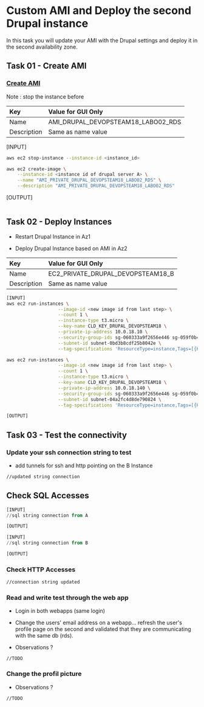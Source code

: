 # Custom AMI and Deploy the second Drupal instance

In this task you will update your AMI with the Drupal settings and deploy it in the second availability zone.

## Task 01 - Create AMI

### [Create AMI](https://awscli.amazonaws.com/v2/documentation/api/latest/reference/ec2/create-image.html)

Note : stop the instance before

|Key|Value for GUI Only|
|:--|:--|
|Name|AMI_DRUPAL_DEVOPSTEAM18_LABO02_RDS|
|Description|Same as name value|

[INPUT]

```bash
aws ec2 stop-instance --instance-id <instance_id>

aws ec2 create-image \
    --instance-id <instance id of drupal server A> \
    --name "AMI_PRIVATE_DRUPAL_DEVOPSTEAM18_LABO02_RDS" \
    --description "AMI_PRIVATE_DRUPAL_DEVOPSTEAM18_LABO02_RDS"
```

[OUTPUT]

<!-- TODO add output -->

```bash

```

## Task 02 - Deploy Instances

* Restart Drupal Instance in Az1

* Deploy Drupal Instance based on AMI in Az2

|Key|Value for GUI Only|
|:--|:--|
|Name|EC2_PRIVATE_DRUPAL_DEVOPSTEAM18_B|
|Description|Same as name value|

```bash
[INPUT]
aws ec2 run-instances \
                   --image-id <new image id from last step> \
                   --count 1 \
                   --instance-type t3.micro \
                   --key-name CLD_KEY_DRUPAL_DEVOPSTEAM18 \
                   --private-ip-address 10.0.18.10 \
                   --security-group-ids sg-060333a9f2656e446 sg-059f0b49f5ca4aab8 \
                   --subnet-id subnet-0bd3b8cdf25b8042e \
                   --tag-specifications 'ResourceType=instance,Tags=[{Key=Name,Value=EC2_PRIVATE_DRUPAL_DEVOPSTEAM18_A}]'

aws ec2 run-instances \
                   --image-id <new image id from last step> \
                   --count 1 \
                   --instance-type t3.micro \
                   --key-name CLD_KEY_DRUPAL_DEVOPSTEAM18 \
                   --private-ip-address 10.0.18.140 \
                   --security-group-ids sg-060333a9f2656e446 sg-059f0b49f5ca4aab8 \
                   --subnet-id subnet-04a2fc4d8de790824 \
                   --tag-specifications 'ResourceType=instance,Tags=[{Key=Name,Value=EC2_PRIVATE_DRUPAL_DEVOPSTEAM18_B}]'

[OUTPUT]
```

## Task 03 - Test the connectivity

### Update your ssh connection string to test

* add tunnels for ssh and http pointing on the B Instance

```bash
//updated string connection
```

## Check SQL Accesses

```sql
[INPUT]
//sql string connection from A

[OUTPUT]
```

```sql
[INPUT]
//sql string connection from B

[OUTPUT]
```

### Check HTTP Accesses

```bash
//connection string updated
```

### Read and write test through the web app

* Login in both webapps (same login)

* Change the users' email address on a webapp... refresh the user's profile page on the second and validated that they are communicating with the same db (rds).

* Observations ?

```
//TODO
```

### Change the profil picture

* Observations ?

```
//TODO
```
